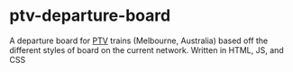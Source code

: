 # ptv-departure-board
A departure board for [PTV](https://www.ptv.vic.gov.au/) trains (Melbourne, Australia) based off the different styles of board on the current network. Written in HTML, JS, and CSS
